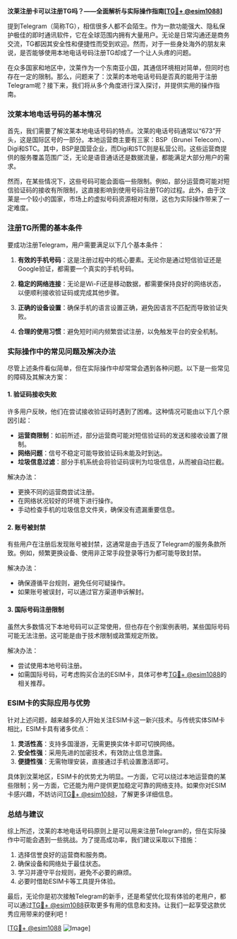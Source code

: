 **汶莱注册卡可以注册TG吗？——全面解析与实际操作指南[[TG💪+ @esim1088](https://t.me/s/esim1088)]**

提到Telegram（简称TG），相信很多人都不会陌生。作为一款功能强大、隐私保护极佳的即时通讯软件，它在全球范围内拥有大量用户。无论是日常沟通还是商务交流，TG都因其安全性和便捷性而受到欢迎。然而，对于一些身处海外的朋友来说，是否能够使用本地电话号码注册TG却成了一个让人头疼的问题。

在众多国家和地区中，汶莱作为一个东南亚小国，其通信环境相对简单，但同时也存在一定的限制。那么，问题来了：汶莱的本地电话号码是否真的能用于注册Telegram呢？接下来，我们将从多个角度进行深入探讨，并提供实用的操作指南。

### 汶莱本地电话号码的基本情况

首先，我们需要了解汶莱本地电话号码的特点。汶莱的电话号码通常以“673”开头，这是国际区号的一部分。本地运营商主要有三家：BSP（Brunei Telecom）、Digi和STC。其中，BSP是国营企业，而Digi和STC则是私营公司。这些运营商提供的服务覆盖范围广泛，无论是语音通话还是数据流量，都能满足大部分用户的需求。

然而，在某些情况下，这些号码可能会面临一些限制。例如，部分运营商可能对短信验证码的接收有所限制，这直接影响到使用号码注册TG的过程。此外，由于汶莱是一个较小的国家，市场上的虚拟号码资源相对有限，这也为实际操作带来了一定难度。

### 注册TG所需的基本条件

要成功注册Telegram，用户需要满足以下几个基本条件：

1. **有效的手机号码**：这是注册过程中的核心要素。无论你是通过短信验证还是Google验证，都需要一个真实的手机号码。
   
2. **稳定的网络连接**：无论是Wi-Fi还是移动数据，都需要保持良好的网络状态，以便顺利接收验证码或完成其他步骤。

3. **正确的设备设置**：确保手机的语言设置正确，避免因语言不匹配而导致验证失败。

4. **合理的使用习惯**：避免短时间内频繁尝试注册，以免触发平台的安全机制。

### 实际操作中的常见问题及解决办法

尽管上述条件看似简单，但在实际操作中却常常会遇到各种问题。以下是一些常见的障碍及其解决方案：

#### 1. 验证码接收失败

许多用户反映，他们在尝试接收验证码时遇到了困难。这种情况可能由以下几个原因引起：
- **运营商限制**：如前所述，部分运营商可能对短信验证码的发送和接收设置了限制。
- **网络问题**：信号不稳定可能导致验证码未能及时到达。
- **垃圾信息过滤**：部分手机系统会将验证码误判为垃圾信息，从而被自动拦截。

解决办法：
- 更换不同的运营商尝试注册。
- 在网络状况较好的环境下进行操作。
- 手动检查手机的垃圾信息文件夹，确保没有遗漏重要信息。

#### 2. 账号被封禁

有些用户在注册后发现账号被封禁，这通常是由于违反了Telegram的服务条款所致。例如，频繁更换设备、使用非正常手段登录等行为都可能导致封禁。

解决办法：
- 确保遵循平台规则，避免任何可疑操作。
- 如果账号被误封，可以通过官方渠道申诉解封。

#### 3. 国际号码注册限制

虽然大多数情况下本地号码可以正常使用，但也存在个别案例表明，某些国际号码可能无法注册。这可能是由于技术限制或政策规定所致。

解决办法：
- 尝试使用本地号码注册。
- 如需国际号码，可考虑购买合法的ESIM卡，具体可参考[TG💪+ @esim1088](https://t.me/s/esim1088)的相关推荐。

### ESIM卡的实际应用与优势

针对上述问题，越来越多的人开始关注ESIM卡这一新兴技术。与传统实体SIM卡相比，ESIM卡具有诸多优点：

1. **灵活性高**：支持多国漫游，无需更换实体卡即可切换网络。
2. **安全性强**：采用先进的加密技术，有效防止信息泄露。
3. **便捷性强**：无需物理安装，直接通过手机设置激活即可。

具体到汶莱地区，ESIM卡的优势尤为明显。一方面，它可以绕过本地运营商的某些限制；另一方面，它还能为用户提供更加稳定可靠的网络支持。如果你对ESIM卡感兴趣，不妨访问[TG💪+ @esim1088](https://t.me/s/esim1088)，了解更多详细信息。

### 总结与建议

综上所述，汶莱的本地电话号码原则上是可以用来注册Telegram的，但在实际操作中可能会遇到一些挑战。为了提高成功率，我们建议采取以下措施：

1. 选择信誉良好的运营商和服务商。
2. 确保设备和网络处于最佳状态。
3. 学习并遵守平台规则，避免不必要的麻烦。
4. 必要时借助ESIM卡等工具提升体验。

最后，无论你是初次接触Telegram的新手，还是希望优化现有体验的老用户，都可以通过[TG💪+ @esim1088](https://t.me/s/esim1088)获取更多有用的信息和支持。让我们一起享受这款优秀应用带来的便利吧！

[[TG💪+ @esim1088](https://t.me/s/esim1088) ![Image](https://i.postimg.cc/4NQfJmqS/Snipaste-2025-05-13-00-14-12.png)]